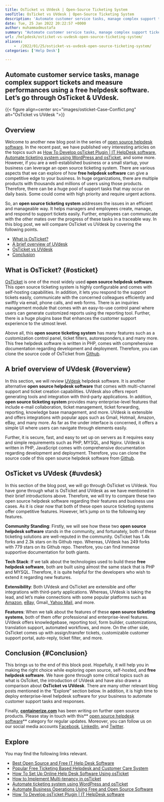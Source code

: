 ```yaml
---
title: OsTicket vs UVdesk | Open-Source Ticketing System
seoTitle: OsTicket vs UVdesk | Open-Source Ticketing System
description: 'Automate customer service tasks, manage complex support tickets, and measure performances using free helpdesk software. Let’s go through OsTicket & UVdesk.'
date: Tue, 25 Jan 2022 20:22:57 +0000
author: muhammadmustafa
summary: "Automate customer service tasks, manage complex support tickets and measure performances using a free helpdesk software. Let's go through OsTicket &amp; UVdesk."
url: /helpdesk/osticket-vs-uvdesk-open-source-ticketing-system/
aliases: 
    -  /2022/01/25/osticket-vs-uvdesk-open-source-ticketing-system/
categories: ['Help Desk']

---
```

## Automate customer service tasks, manage complex support tickets and measure performances using a free helpdesk software. Let’s go through OsTicket & UVdesk.

{{< figure align=center src="images/osticket-Case-Conflict.png" alt="OsTicket vs UVdesk ">}}  

## Overview

Welcome to another new blog post in the series of [open source helpdesk software][1]. In the recent past, we have published very interesting articles on the topics such as [How To Develop osTicket Plugin | IT HelpDesk software][2], [Automate ticketing system using WordPress and osTicket][3], and some more. However, if you are a well-established business or a small startup, your business can leverage an open source ticketing system. There are various aspects that we can explore of how **free helpdesk software** can give a competitive edge to your business. In huge organizations, there are multiple products with thousands and millions of users using those products. Therefore, there can be a huge pool of support tasks that may occur on daily basis. Some could come with high priority and require urgent actions.

So, an **open source ticketing system** addresses the issues in an efficient and manageable way. It helps managers and employees create, manage, and respond to support tickets easily. Further, employees can communicate with the other mates over the progress of these tasks in a traceable way. In this blog post, we will compare OsTicket vs UVdesk by covering the following points.

  * [What is OsTicket?][4]
  * [A brief overview of UVdesk][5]
  * [OsTicket vs UVdesk][6]
  * [Conclusion][7]

## What is OsTicket? {#osticket}

[OsTicket][8] is one of the most widely used **open source helpdesk software**. This open source ticketing system is highly configurable and comes with self-hosting capabilities. In addition, it lets you respond to the support tickets easily, communicate with the concerned colleagues efficiently and swiftly via email, phone calls, and web forms. There is an inquiries management module that comes with an easy-to-use control panel where users can generate customized reports using the reporting tool. Further, there is a huge plugins base that enhances the customer support experience to the utmost level.

Above all, this **open source ticketing system** has many features such as a customization control panel, ticket filters, autoresponders,s and many more. This free helpdesk software is written in PHP, comes with comprehensive documentation regarding development and deployment. Therefore, you can clone the source code of OsTicket from [Github][9].

## A brief overview of UVdesk {#overview}

In this section, we will review [UVdesk][10] helpdesk software. It is another alternative **open source helpdesk software** that comes with multi-channel support and ticket creation capabilities. UVdesk also offers report generating tools and integration with third-party applications. In addition, **open source ticketing system** provides many enterprise-level features that include e-mail collaboration, ticket management, ticket forwarding, reporting, knowledge base management, and more. UVdesk is extensible and offers integrations with popular apps such as Gmail, Hotmail, Amazon, eBay, and many more. As far as the under interface is concerned, it offers a simple UI where users can navigate through elements easily.

Further, it is secure, fast, and easy to set up on servers as it requires easy and simple requirements such as PHP, MYSQL, and Nginx. UVdesk is written in PHP, JavaScript comes with comprehensive documentation regarding development and deployment. Therefore, you can clone the source code of this open source helpdesk software from [Github][11].

## OsTicket vs UVdesk {#uvdesk}

In this section of the blog post, we will go through OsTicket vs UVdesk. You have gone through what is OsTicket and UVdesk as we have mentioned in their brief introductions above. Therefore, we will try to compare these two open source helpdesk software regarding their features and business use cases. As it is clear now that both of these open source ticketing systems offer competitive features. However, let’s jump on to the following key features.

**Community Standing**: Firstly, we will see how these two **open source helpdesk software** stands in the community, and fortunately, both of these ticketing solutions are well-reputed in the community. OsTicket has 1.4k forks and 2.3k stars on its Github repo. Whereas, UVdesk has 249 forks with 779 stars on its Github repo. Therefore, you can find immense supportive documentation for both giants.

**Tech Stack**: If we talk about the technologies used to build these **free helpdesk software**, both are built using almost the same stack that is PHP and MYSQL. Therefore, it is quite helpful for the developers who wish to extend it regarding new features.

**Extensibility**: Both UVdesk and OsTicket are extensible and offer integrations with third-party applications. Whereas, UVdesk is taking the lead, and let’s make connections with some popular platforms such as [Amazon][12], [eBay][13], Gmail[, Yahoo Mail,][14] and more.

**Features**: When we talk about the features of these **open source ticketing systems**, both of them offer professional and enterprise-level features. UVdesk offers knowledgebase, reporting tool, form builder, customizations, translation support, automated workflows, and more. On the other side, OsTicket comes up with assign/transfer tickets, customizable customer support portal, auto-reply, ticket filter, and more.

## Conclusion {#Conclusion}

This brings us to the end of this block post. Hopefully, it will help you in making the right choice while exploring open source, self-hosted, and **free helpdesk software**. We have gone through some critical topics such as what is OsTciket, the introduction of UVdesk and have also drawn a comparison about **OsTicket vs UVdesk**. There are many other relevant blog posts mentioned in the “Explore” section below. In addition, it is high time to deploy enterprise-level helpdesk software for your business to automate customer support tasks and responses.

Finally, **[containerize.com][15]** has been writing on further open source products. Please stay in touch with this** [][16][open source helpdesk software][17]** category for regular updates. Moreover, you can follow us on our social media accounts [Facebook][18], [LinkedIn][19], and [Twitter][20].

## Explore

You may find the following links relevant.

  * [Best Open Source and Free IT Help Desk Software][17]
  * [Popular Free Ticketing Based Helpdesk and Customer Care System][21]
  * [How To Set Up Online Help Desk Software Using osTicket][22]
  * [How to Implement Multi-tenancy in osTicket][23]
  * [Automate ticketing system using WordPress and osTicket][3]
  * [Automate Business Operations Using Free and Open Source Software][24]
  * [How To Develop osTicket Plugin | IT HelpDesk software][2]

 [1]: https://blog.containerize.com/category/helpdesk/
 [2]: https://blog.containerize.com/2021/01/01/how-to-develop-osticket-plugin-it-helpdesk-software/
 [3]: https://blog.containerize.com/2020/10/13/automate-ticketing-system-using-wordpress-and-osticket/
 [4]: #osticket
 [5]: #overview
 [6]: #uvdesk
 [7]: #Conclusion
 [8]: https://products.containerize.com/helpdesk/osticket/
 [9]: https://github.com/osTicket/osTicket
 [10]: https://products.containerize.com/helpdesk/uvdesk/
 [11]: https://github.com/uvdesk/community-skeleton
 [12]: https://www.amazon.com/
 [13]: https://www.ebay.com/
 [14]: https://login.yahoo.com/?.src=ym&pspid=159600001&activity=mail-direct&.lang=en-US&.intl=us&.done=https%3A%2F%2Fmail.yahoo.com%2Fd
 [15]: https://www.containerize.com/
 [16]: https://products.containerize.com/single-sign-on/
 [17]: https://products.containerize.com/helpdesk/
 [18]: https://web.facebook.com/containerize
 [19]: https://www.linkedin.com/company/containerize/
 [20]: https://twitter.com/containerize_co
 [21]: https://products.containerize.com/helpdesk/osticket
 [22]: https://blog.containerize.com/2020/12/25/how-to-set-up-help-desk-system-using-osticket/
 [23]: https://blog.containerize.com/2020/11/02/how-to-implement-multi-tenancy-in-osticket/
 [24]: https://blog.containerize.com/2020/08/27/automate-business-operations-using-open-source-software/